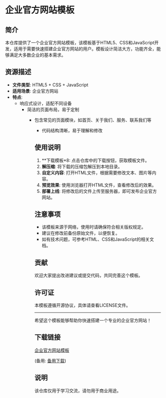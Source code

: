 # 企业官方网站模板

## 简介

本仓库提供了一个企业官方网站模板，该模板基于HTML5、CSS和JavaScript开发，适用于需要快速搭建企业官方网站的用户。模板设计简洁大方，功能齐全，能够满足大多数企业的基本需求。

## 资源描述

- **文件类型**: HTML5 + CSS + JavaScript
- **适用场景**: 企业官方网站
- **特点**:
  - 响应式设计，适配不同设备
    - 简洁的页面布局，易于定制
      - 包含常见的页面模块，如首页、关于我们、服务、联系我们等
        - 代码结构清晰，易于理解和修改

        ## 使用说明

        1. **下载模板*8: 点击仓库中的下载按钮，获取模板文件。
        2. **解压缩**: 将下载的压缩包解压到本地目录。
        3. **自定义内容**: 打开HTML文件，根据需要修改文本、图片等内容。
        4. **预览效果**: 使用浏览器打开HTML文件，查看修改后的效果。
        5. **部署上线**: 将修改后的文件上传至服务器，即可发布企业官方网站。

        ## 注意事项

        - 该模板来源于网络，使用时请确保符合相关版权规定。
        - 建议在修改前备份原始文件，以便恢复。
        - 如有技术问题，可参考HTML、CSS和JavaScript的相关文档。

        ## 贡献

        欢迎大家提出改进建议或提交代码，共同完善这个模板。

        ## 许可证

        本模板遵循开源协议，具体请查看LICENSE文件。

        ---

        希望这个模板能够帮助你快速搭建一个专业的企业官方网站！

        ## 下载链接
        [企业官方网站模板](https://pan.quark.cn/s/5f0ab93ba0db) 

        (备用: [备用下载](https://pan.baidu.com/s/1h28NBGRYW60Vh5WU0N3NlA?pwd=1234))

        ## 说明

        该仓库仅用于学习交流，请勿用于商业用途。
